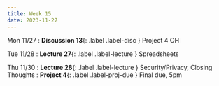 ```yaml
---
title: Week 15
date: 2023-11-27
---
```


Mon 11/27
: **Discussion 13**{: .label .label-disc } Project 4 OH 
<!-- Sampling, Data Visualizations -->

Tue 11/28
: **Lecture 27**{: .label .label-lecture } Spreadsheets

Thu 11/30
: **Lecture 28**{: .label .label-lecture } Security/Privacy, Closing Thoughts
: **Project 4**{: .label .label-proj-due } Final due, 5pm
